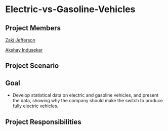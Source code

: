 # Electric-vs-Gasoline-Vehicles

## Project Members
[Zaki Jefferson](https://github.com/jeffersonzaki)

[Akshay Indusekar](https://github.com/aindusekar)

## Project Scenario

## Goal
- Develop statistical data on electric and gasoline vehicles, and present the data, showing why the company should make the switch to produce fully electric vehicles.

## Project Responsibilities
